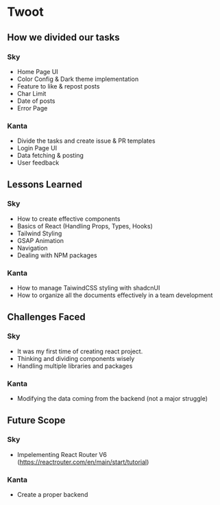 # Twoot

## How we divided our tasks

### Sky

- Home Page UI
- Color Config & Dark theme implementation
- Feature to like & repost posts
- Char Limit
- Date of posts
- Error Page

### Kanta

- Divide the tasks and create issue & PR templates
- Login Page UI
- Data fetching & posting
- User feedback

## Lessons Learned

### Sky

- How to create effective components
- Basics of React (Handling Props, Types, Hooks)
- Tailwind Styling
- GSAP Animation
- Navigation
- Dealing with NPM packages

### Kanta

- How to manage TaiwindCSS styling with shadcnUI
- How to organize all the documents effectively in a team development

## Challenges Faced

### Sky

- It was my first time of creating react project.
- Thinking and dividing components wisely
- Handling multiple libraries and packages

### Kanta

- Modifying the data coming from the backend (not a major struggle)

## Future Scope

### Sky

- Impelementing React Router V6 (https://reactrouter.com/en/main/start/tutorial)

### Kanta

- Create a proper backend
